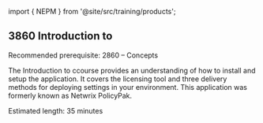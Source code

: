 import { NEPM } from '@site/src/training/products';

## 3860 Introduction to <NEPM />

Recommended prerequisite: 2860 <NEPM /> – Concepts

The Introduction to <NEPM /> ccourse provides an understanding of how to install and setup the application. It covers the licensing tool and three delivery methods for deploying settings in your environment. This application was formerly known as Netwrix PolicyPak.

Estimated length: 35 minutes
